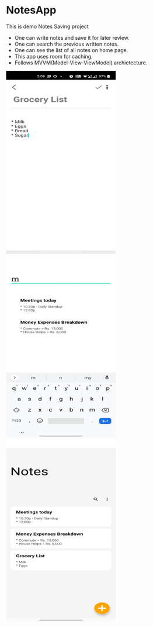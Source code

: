 # NotesApp

This is demo Notes Saving project

* One can write notes and save it for later review.
* One can search the previous written notes.
* One can see the list of all notes on home page.
* This app uses room for caching.
* Follows MVVM(Model-View-ViewModel) archietecture.

<img src="Notes.jpeg"  width="300" height="500">       <img src="Notes_Search.jpeg"  width="300" height="500">       <img src="home_screen.jpeg"  width="300" height="500">

